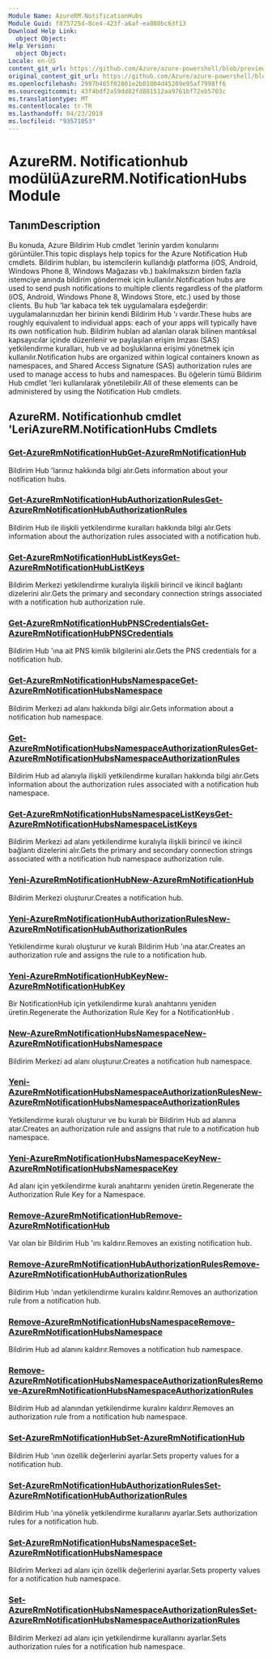 ```yaml
---
Module Name: AzureRM.NotificationHubs
Module Guid: f875725d-8ce4-423f-a6af-ea880bc63f13
Download Help Link:
  object Object: 
Help Version:
  object Object: 
Locale: en-US
content_git_url: https://github.com/Azure/azure-powershell/blob/preview/src/ResourceManager/NotificationHubs/Commands.NotificationHubs/help/AzureRM.NotificationHubs.md
original_content_git_url: https://github.com/Azure/azure-powershell/blob/preview/src/ResourceManager/NotificationHubs/Commands.NotificationHubs/help/AzureRM.NotificationHubs.md
ms.openlocfilehash: 2997b465f02801e2b01004d45209e95af7998ff6
ms.sourcegitcommit: 43f4bdf2a59dd82fd881512aa9761bf72eb5703c
ms.translationtype: MT
ms.contentlocale: tr-TR
ms.lasthandoff: 04/23/2019
ms.locfileid: "93571053"
---
```

# <span data-ttu-id="7c5d8-101">AzureRM. Notificationhub modülü</span><span class="sxs-lookup"><span data-stu-id="7c5d8-101">AzureRM.NotificationHubs Module</span></span>
## <span data-ttu-id="7c5d8-102">Tanım</span><span class="sxs-lookup"><span data-stu-id="7c5d8-102">Description</span></span>
<span data-ttu-id="7c5d8-103">Bu konuda, Azure Bildirim Hub cmdlet 'lerinin yardım konularını görüntüler.</span><span class="sxs-lookup"><span data-stu-id="7c5d8-103">This topic displays help topics for the Azure Notification Hub cmdlets.</span></span> <span data-ttu-id="7c5d8-104">Bildirim hubları, bu istemcilerin kullandığı platforma (iOS, Android, Windows Phone 8, Windows Mağazası vb.) bakılmaksızın birden fazla istemciye anında bildirim göndermek için kullanılır.</span><span class="sxs-lookup"><span data-stu-id="7c5d8-104">Notification hubs are used to send push notifications to multiple clients regardless of the platform (iOS, Android, Windows Phone 8, Windows Store, etc.) used by those clients.</span></span> <span data-ttu-id="7c5d8-105">Bu hub 'lar kabaca tek tek uygulamalara eşdeğerdir: uygulamalarınızdan her birinin kendi Bildirim Hub 'ı vardır.</span><span class="sxs-lookup"><span data-stu-id="7c5d8-105">These hubs are roughly equivalent to individual apps: each of your apps will typically have its own notification hub.</span></span> <span data-ttu-id="7c5d8-106">Bildirim hubları ad alanları olarak bilinen mantıksal kapsayıcılar içinde düzenlenir ve paylaşılan erişim Imzası (SAS) yetkilendirme kuralları, hub ve ad boşluklarına erişimi yönetmek için kullanılır.</span><span class="sxs-lookup"><span data-stu-id="7c5d8-106">Notification hubs are organized within logical containers known as namespaces, and Shared Access Signature (SAS) authorization rules are used to manage access to hubs and namespaces.</span></span> <span data-ttu-id="7c5d8-107">Bu öğelerin tümü Bildirim Hub cmdlet 'leri kullanılarak yönetilebilir.</span><span class="sxs-lookup"><span data-stu-id="7c5d8-107">All of these elements can be administered by using the Notification Hub cmdlets.</span></span>

## <span data-ttu-id="7c5d8-108">AzureRM. Notificationhub cmdlet 'Leri</span><span class="sxs-lookup"><span data-stu-id="7c5d8-108">AzureRM.NotificationHubs Cmdlets</span></span>
### [<span data-ttu-id="7c5d8-109">Get-AzureRmNotificationHub</span><span class="sxs-lookup"><span data-stu-id="7c5d8-109">Get-AzureRmNotificationHub</span></span>](Get-AzureRmNotificationHub.md)
<span data-ttu-id="7c5d8-110">Bildirim Hub 'larınız hakkında bilgi alır.</span><span class="sxs-lookup"><span data-stu-id="7c5d8-110">Gets information about your notification hubs.</span></span>

### [<span data-ttu-id="7c5d8-111">Get-AzureRmNotificationHubAuthorizationRules</span><span class="sxs-lookup"><span data-stu-id="7c5d8-111">Get-AzureRmNotificationHubAuthorizationRules</span></span>](Get-AzureRmNotificationHubAuthorizationRules.md)
<span data-ttu-id="7c5d8-112">Bildirim Hub ile ilişkili yetkilendirme kuralları hakkında bilgi alır.</span><span class="sxs-lookup"><span data-stu-id="7c5d8-112">Gets information about the authorization rules associated with a notification hub.</span></span>

### [<span data-ttu-id="7c5d8-113">Get-AzureRmNotificationHubListKeys</span><span class="sxs-lookup"><span data-stu-id="7c5d8-113">Get-AzureRmNotificationHubListKeys</span></span>](Get-AzureRmNotificationHubListKeys.md)
<span data-ttu-id="7c5d8-114">Bildirim Merkezi yetkilendirme kuralıyla ilişkili birincil ve ikincil bağlantı dizelerini alır.</span><span class="sxs-lookup"><span data-stu-id="7c5d8-114">Gets the primary and secondary connection strings associated with a notification hub authorization rule.</span></span>

### [<span data-ttu-id="7c5d8-115">Get-AzureRmNotificationHubPNSCredentials</span><span class="sxs-lookup"><span data-stu-id="7c5d8-115">Get-AzureRmNotificationHubPNSCredentials</span></span>](Get-AzureRmNotificationHubPNSCredentials.md)
<span data-ttu-id="7c5d8-116">Bildirim Hub 'ına ait PNS kimlik bilgilerini alır.</span><span class="sxs-lookup"><span data-stu-id="7c5d8-116">Gets the PNS credentials for a notification hub.</span></span>

### [<span data-ttu-id="7c5d8-117">Get-AzureRmNotificationHubsNamespace</span><span class="sxs-lookup"><span data-stu-id="7c5d8-117">Get-AzureRmNotificationHubsNamespace</span></span>](Get-AzureRmNotificationHubsNamespace.md)
<span data-ttu-id="7c5d8-118">Bildirim Merkezi ad alanı hakkında bilgi alır.</span><span class="sxs-lookup"><span data-stu-id="7c5d8-118">Gets information about a notification hub namespace.</span></span>

### [<span data-ttu-id="7c5d8-119">Get-AzureRmNotificationHubsNamespaceAuthorizationRules</span><span class="sxs-lookup"><span data-stu-id="7c5d8-119">Get-AzureRmNotificationHubsNamespaceAuthorizationRules</span></span>](Get-AzureRmNotificationHubsNamespaceAuthorizationRules.md)
<span data-ttu-id="7c5d8-120">Bildirim Hub ad alanıyla ilişkili yetkilendirme kuralları hakkında bilgi alır.</span><span class="sxs-lookup"><span data-stu-id="7c5d8-120">Gets information about the authorization rules associated with a notification hub namespace.</span></span>

### [<span data-ttu-id="7c5d8-121">Get-AzureRmNotificationHubsNamespaceListKeys</span><span class="sxs-lookup"><span data-stu-id="7c5d8-121">Get-AzureRmNotificationHubsNamespaceListKeys</span></span>](Get-AzureRmNotificationHubsNamespaceListKeys.md)
<span data-ttu-id="7c5d8-122">Bildirim Merkezi ad alanı yetkilendirme kuralıyla ilişkili birincil ve ikincil bağlantı dizelerini alır.</span><span class="sxs-lookup"><span data-stu-id="7c5d8-122">Gets the primary and secondary connection strings associated with a notification hub namespace authorization rule.</span></span>

### [<span data-ttu-id="7c5d8-123">Yeni-AzureRmNotificationHub</span><span class="sxs-lookup"><span data-stu-id="7c5d8-123">New-AzureRmNotificationHub</span></span>](New-AzureRmNotificationHub.md)
<span data-ttu-id="7c5d8-124">Bildirim Merkezi oluşturur.</span><span class="sxs-lookup"><span data-stu-id="7c5d8-124">Creates a notification hub.</span></span>

### [<span data-ttu-id="7c5d8-125">Yeni-AzureRmNotificationHubAuthorizationRules</span><span class="sxs-lookup"><span data-stu-id="7c5d8-125">New-AzureRmNotificationHubAuthorizationRules</span></span>](New-AzureRmNotificationHubAuthorizationRules.md)
<span data-ttu-id="7c5d8-126">Yetkilendirme kuralı oluşturur ve kuralı Bildirim Hub 'ına atar.</span><span class="sxs-lookup"><span data-stu-id="7c5d8-126">Creates an authorization rule and assigns the rule to a notification hub.</span></span>

### [<span data-ttu-id="7c5d8-127">Yeni-AzureRmNotificationHubKey</span><span class="sxs-lookup"><span data-stu-id="7c5d8-127">New-AzureRmNotificationHubKey</span></span>](New-AzureRmNotificationHubKey.md)
<span data-ttu-id="7c5d8-128">Bir NotificationHub için yetkilendirme kuralı anahtarını yeniden üretin.</span><span class="sxs-lookup"><span data-stu-id="7c5d8-128">Regenerate the Authorization Rule Key for a NotificationHub .</span></span>

### [<span data-ttu-id="7c5d8-129">New-AzureRmNotificationHubsNamespace</span><span class="sxs-lookup"><span data-stu-id="7c5d8-129">New-AzureRmNotificationHubsNamespace</span></span>](New-AzureRmNotificationHubsNamespace.md)
<span data-ttu-id="7c5d8-130">Bildirim Merkezi ad alanı oluşturur.</span><span class="sxs-lookup"><span data-stu-id="7c5d8-130">Creates a notification hub namespace.</span></span>

### [<span data-ttu-id="7c5d8-131">Yeni-AzureRmNotificationHubsNamespaceAuthorizationRules</span><span class="sxs-lookup"><span data-stu-id="7c5d8-131">New-AzureRmNotificationHubsNamespaceAuthorizationRules</span></span>](New-AzureRmNotificationHubsNamespaceAuthorizationRules.md)
<span data-ttu-id="7c5d8-132">Yetkilendirme kuralı oluşturur ve bu kuralı bir Bildirim Hub ad alanına atar.</span><span class="sxs-lookup"><span data-stu-id="7c5d8-132">Creates an authorization rule and assigns that rule to a notification hub namespace.</span></span>

### [<span data-ttu-id="7c5d8-133">Yeni-AzureRmNotificationHubsNamespaceKey</span><span class="sxs-lookup"><span data-stu-id="7c5d8-133">New-AzureRmNotificationHubsNamespaceKey</span></span>](New-AzureRmNotificationHubsNamespaceKey.md)
<span data-ttu-id="7c5d8-134">Ad alanı için yetkilendirme kuralı anahtarını yeniden üretin.</span><span class="sxs-lookup"><span data-stu-id="7c5d8-134">Regenerate the Authorization Rule Key for a Namespace.</span></span>

### [<span data-ttu-id="7c5d8-135">Remove-AzureRmNotificationHub</span><span class="sxs-lookup"><span data-stu-id="7c5d8-135">Remove-AzureRmNotificationHub</span></span>](Remove-AzureRmNotificationHub.md)
<span data-ttu-id="7c5d8-136">Var olan bir Bildirim Hub 'ını kaldırır.</span><span class="sxs-lookup"><span data-stu-id="7c5d8-136">Removes an existing notification hub.</span></span>

### [<span data-ttu-id="7c5d8-137">Remove-AzureRmNotificationHubAuthorizationRules</span><span class="sxs-lookup"><span data-stu-id="7c5d8-137">Remove-AzureRmNotificationHubAuthorizationRules</span></span>](Remove-AzureRmNotificationHubAuthorizationRules.md)
<span data-ttu-id="7c5d8-138">Bildirim Hub 'ından yetkilendirme kuralını kaldırır.</span><span class="sxs-lookup"><span data-stu-id="7c5d8-138">Removes an authorization rule from a notification hub.</span></span>

### [<span data-ttu-id="7c5d8-139">Remove-AzureRmNotificationHubsNamespace</span><span class="sxs-lookup"><span data-stu-id="7c5d8-139">Remove-AzureRmNotificationHubsNamespace</span></span>](Remove-AzureRmNotificationHubsNamespace.md)
<span data-ttu-id="7c5d8-140">Bildirim Hub ad alanını kaldırır.</span><span class="sxs-lookup"><span data-stu-id="7c5d8-140">Removes a notification hub namespace.</span></span>

### [<span data-ttu-id="7c5d8-141">Remove-AzureRmNotificationHubsNamespaceAuthorizationRules</span><span class="sxs-lookup"><span data-stu-id="7c5d8-141">Remove-AzureRmNotificationHubsNamespaceAuthorizationRules</span></span>](Remove-AzureRmNotificationHubsNamespaceAuthorizationRules.md)
<span data-ttu-id="7c5d8-142">Bildirim Hub ad alanından yetkilendirme kuralını kaldırır.</span><span class="sxs-lookup"><span data-stu-id="7c5d8-142">Removes an authorization rule from a notification hub namespace.</span></span>

### [<span data-ttu-id="7c5d8-143">Set-AzureRmNotificationHub</span><span class="sxs-lookup"><span data-stu-id="7c5d8-143">Set-AzureRmNotificationHub</span></span>](Set-AzureRmNotificationHub.md)
<span data-ttu-id="7c5d8-144">Bildirim Hub 'ının özellik değerlerini ayarlar.</span><span class="sxs-lookup"><span data-stu-id="7c5d8-144">Sets property values for a notification hub.</span></span>

### [<span data-ttu-id="7c5d8-145">Set-AzureRmNotificationHubAuthorizationRules</span><span class="sxs-lookup"><span data-stu-id="7c5d8-145">Set-AzureRmNotificationHubAuthorizationRules</span></span>](Set-AzureRmNotificationHubAuthorizationRules.md)
<span data-ttu-id="7c5d8-146">Bildirim Hub 'ına yönelik yetkilendirme kurallarını ayarlar.</span><span class="sxs-lookup"><span data-stu-id="7c5d8-146">Sets authorization rules for a notification hub.</span></span>

### [<span data-ttu-id="7c5d8-147">Set-AzureRmNotificationHubsNamespace</span><span class="sxs-lookup"><span data-stu-id="7c5d8-147">Set-AzureRmNotificationHubsNamespace</span></span>](Set-AzureRmNotificationHubsNamespace.md)
<span data-ttu-id="7c5d8-148">Bildirim Merkezi ad alanı için özellik değerlerini ayarlar.</span><span class="sxs-lookup"><span data-stu-id="7c5d8-148">Sets property values for a notification hub namespace.</span></span>

### [<span data-ttu-id="7c5d8-149">Set-AzureRmNotificationHubsNamespaceAuthorizationRules</span><span class="sxs-lookup"><span data-stu-id="7c5d8-149">Set-AzureRmNotificationHubsNamespaceAuthorizationRules</span></span>](Set-AzureRmNotificationHubsNamespaceAuthorizationRules.md)
<span data-ttu-id="7c5d8-150">Bildirim Merkezi ad alanı için yetkilendirme kurallarını ayarlar.</span><span class="sxs-lookup"><span data-stu-id="7c5d8-150">Sets authorization rules for a notification hub namespace.</span></span>

